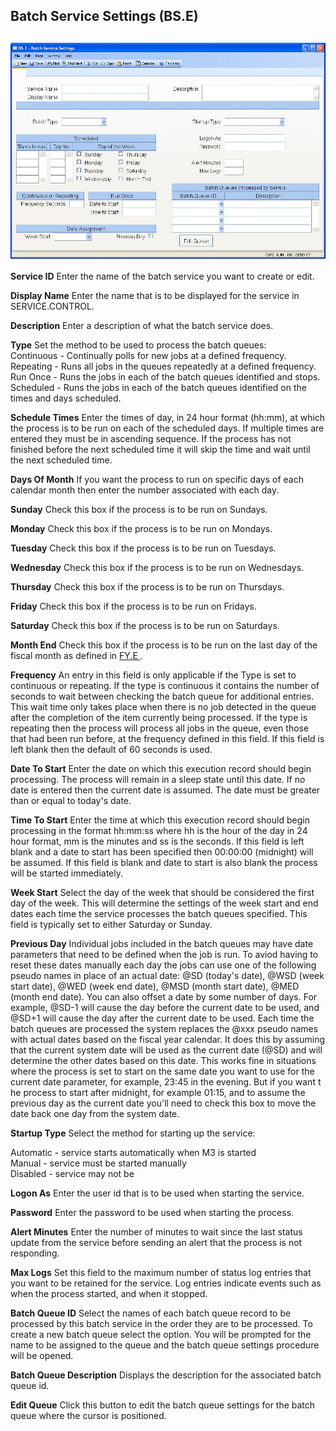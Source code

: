 ##  Batch Service Settings (BS.E)

<PageHeader />

##

![](./BS-E-1.jpg)

**Service ID** Enter the name of the batch service you want to create or edit.  
  
**Display Name** Enter the name that is to be displayed for the service in
SERVICE.CONTROL.  
  
**Description** Enter a description of what the batch service does.  
  
**Type** Set the method to be used to process the batch queues:  
Continuous - Continually polls for new jobs at a defined frequency.  
Repeating - Runs all jobs in the queues repeatedly at a defined frequency.  
Run Once - Runs the jobs in each of the batch queues identified and stops.  
Scheduled - Runs the jobs in each of the batch queues identified on the times
and days scheduled.  
  
**Schedule Times** Enter the times of day, in 24 hour format (hh:mm), at which
the process is to be run on each of the scheduled days. If multiple times are
entered they must be in ascending sequence. If the process has not finished
before the next scheduled time it will skip the time and wait until the next
scheduled time.  
  
**Days Of Month** If you want the process to run on specific days of each
calendar month then enter the number associated with each day.  
  
**Sunday** Check this box if the process is to be run on Sundays.  
  
**Monday** Check this box if the process is to be run on Mondays.  
  
**Tuesday** Check this box if the process is to be run on Tuesdays.  
  
**Wednesday** Check this box if the process is to be run on Wednesdays.  
  
**Thursday** Check this box if the process is to be run on Thursdays.  
  
**Friday** Check this box if the process is to be run on Fridays.  
  
**Saturday** Check this box if the process is to be run on Saturdays.  
  
**Month End** Check this box if the process is to be run on the last day of the fiscal month as defined in [ FY.E ](../../../../../rover/AP-OVERVIEW/AP-ENTRY/ACCT-CONTROL/ACCT-CONTROL-1/ar-e/AR-E-1/CASH-E/recon-e/RECON-E-4/GLTRANS-E/GLTRANS-E-1/FY-E) .   
  
**Frequency** An entry in this field is only applicable if the Type is set to
continuous or repeating. If the type is continuous it contains the number of
seconds to wait between checking the batch queue for additional entries. This
wait time only takes place when there is no job detected in the queue after
the completion of the item currently being processed. If the type is repeating
then the process will process all jobs in the queue, even those that had been
run before, at the frequency defined in this field. If this field is left
blank then the default of 60 seconds is used.  
  
**Date To Start** Enter the date on which this execution record should begin
processing. The process will remain in a sleep state until this date. If no
date is entered then the current date is assumed. The date must be greater
than or equal to today's date.  
  
**Time To Start** Enter the time at which this execution record should begin
processing in the format hh:mm:ss where hh is the hour of the day in 24 hour
format, mm is the minutes and ss is the seconds. If this field is left blank
and a date to start has been specified then 00:00:00 (midnight) will be
assumed. If this field is blank and date to start is also blank the process
will be started immediately.  
  
**Week Start** Select the day of the week that should be considered the first
day of the week. This will determine the settings of the week start and end
dates each time the service processes the batch queues specified. This field
is typically set to either Saturday or Sunday.  
  
**Previous Day** Individual jobs included in the batch queues may have date
parameters that need to be defined when the job is run. To aviod having to
reset these dates manually each day the jobs can use one of the following
pseudo names in place of an actual date: @SD (today's date), @WSD (week start
date), @WED (week end date), @MSD (month start date), @MED (month end date).
You can also offset a date by some number of days. For example, @SD-1 will
cause the day before the current date to be used, and @SD+1 will cause the day
after the current date to be used. Each time the batch queues are processed
the system replaces the @xxx pseudo names with actual dates based on the
fiscal year calendar. It does this by assuming that the current system date
will be used as the current date (@SD) and will determine the other dates
based on this date. This works fine in situations where the process is set to
start on the same date you want to use for the current date parameter, for
example, 23:45 in the evening. But if you want t  
he process to start after midnight, for example 01:15, and to assume the
previous day as the current date you'll need to check this box to move the
date back one day from the system date.  
  
**Startup Type** Select the method for starting up the service:  
  
Automatic - service starts automatically when M3 is started  
Manual - service must be started manually  
Disabled - service may not be  
  
**Logon As** Enter the user id that is to be used when starting the service.  
  
**Password** Enter the password to be used when starting the process.  
  
**Alert Minutes** Enter the number of minutes to wait since the last status
update from the service before sending an alert that the process is not
responding.  
  
**Max Logs** Set this field to the maximum number of status log entries that
you want to be retained for the service. Log entries indicate events such as
when the process started, and when it stopped.  
  
**Batch Queue ID** Select the names of each batch queue record to be processed
by this batch service in the order they are to be processed. To create a new
batch queue select the  option. You will be prompted for the name to be
assigned to the queue and the batch queue settings procedure will be opened.  
  
**Batch Queue Description** Displays the description for the associated batch
queue id.  
  
**Edit Queue** Click this button to edit the batch queue settings for the
batch queue where the cursor is positioned.  
  
  
<badge text= "Version 8.10.57" vertical="middle" />

<PageFooter />